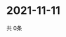 # 2021-11-11
  共 0条

  <!-- BEGIN -->
  <!-- 最后更新时间Thu Nov 11 2021 01:47:34 GMT+0000 (Coordinated Universal Time) -->
  
  <!-- END -->
  
  